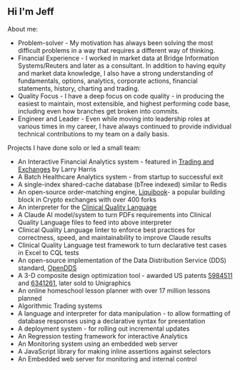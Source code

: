 ## Hi I'm Jeff

About me:

* Problem-solver - My motivation has always been solving the most difficult problems in a way that requires a different way of thinking.
* Financial Experience - I worked in market data at Bridge Information Systems/Reuters and later as a consultant.  In addition to having equity and market data knowledge,  I also have a strong understanding of fundamentals, options, analytics, corporate actions, financial statements, history, charting and trading.
* Quality Focus - I have a deep focus on code quality - in producing the easiest to maintain, most extensible, and highest performing code base, including even how branches get broken into commits.
* Engineer and Leader - Even while moving into leadership roles at various times in my career, I have always continued to provide individual technical contributions to my team on a daily basis.

Projects I have done solo or led a small team:

* An Interactive Financial Analytics system - featured in [Trading and Exchanges](https://www.amazon.com/Trading-Exchanges-Market-Microstructure-Practitioners/dp/0195144708) by Larry Harris
* A Batch Healthcare Analytics system - from startup to successful exit
* A single-index shared-cache database (bTree indexed) similar to Redis
* An open-source order-matching engine, [Liquibook](https://github.com/enewhuis/liquibook)- a popular building block in Crypto exchanges with over 400 forks
* An interpreter for the [Clinical Quality Language](https://cql.hl7.org/)
* A Claude AI model/system to turn PDFs requirements into Clinical Quality Language files to feed into above interpreter
* Clinical Quality Language linter to enforce best practices for correctness, speed, and maintainability to improve Claude results
* Clinical Quality Language test framework to turn declarative test cases in Excel to CQL tests
* An open-source implementation of the Data Distribution Service (DDS) standard, [OpenDDS](https://github.com/OpenDDS/OpenDDS)
* A 3-D composite design optimization tool - awarded US patents [5984511](https://github.com/iamtheschmitzer/iamtheschmitzer/blob/main/5984511.pdf) and [6341261](https://github.com/iamtheschmitzer/iamtheschmitzer/blob/main/6341261.pdf), later sold to Unigraphics
* An online homeschool lesson planner with over 17 million lessons planned
* Algorithmic Trading systems
* A language and interpreter for data manipulation - to allow formatting of database responses using a declarative syntax for presentation
* A deployment system - for rolling out incremental updates
* An Regression testing framework for interactive Analytics
* An Monitoring system using an embedded web server
* A JavaScript library for making inline assertions against selectors
* An Embedded web server for monitoring and internal control
